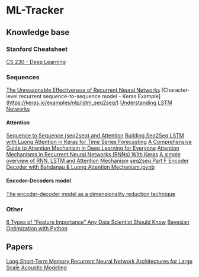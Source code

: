 # ML-Tracker
## Knowledge base
### Stanford Cheatsheet
[CS 230 - Deep Learning](https://stanford.edu/~shervine/teaching/cs-230/cheatsheet-convolutional-neural-networks)
### Sequences
[The Unreasonable Effectiveness of Recurrent Neural Networks](http://karpathy.github.io/2015/05/21/rnn-effectiveness/)
[Character-level recurrent sequence-to-sequence model - Keras Example] (https://keras.io/examples/nlp/lstm_seq2seq/)
[Understanding LSTM Networks](https://colah.github.io/posts/2015-08-Understanding-LSTMs/)
#### Attention
[Sequence to Sequence (seq2seq) and Attention](https://lena-voita.github.io/nlp_course/seq2seq_and_attention.html)
[Building Seq2Seq LSTM with Luong Attention in Keras for Time Series Forecasting](https://levelup.gitconnected.com/building-seq2seq-lstm-with-luong-attention-in-keras-for-time-series-forecasting-1ee00958decb)
[A Comprehensive Guide to Attention Mechanism in Deep Learning for Everyone](https://www.analyticsvidhya.com/blog/2019/11/comprehensive-guide-attention-mechanism-deep-learning/)
[Attention Mechanisms in Recurrent Neural Networks (RNNs) With Keras](https://blog.paperspace.com/seq-to-seq-attention-mechanism-keras/)
[A simple overview of RNN, LSTM and Attention Mechanism](https://medium.com/swlh/a-simple-overview-of-rnn-lstm-and-attention-mechanism-9e844763d07b)
[seq2seq Part F Encoder Decoder with Bahdanau & Luong  Attention Mechanism.ipynb](https://colab.research.google.com/github/kmkarakaya/ML_tutorials/blob/master/seq2seq_Part_F_Encoder_Decoder_with_Bahdanau_%26_Luong_Attention_Mechanism.ipynb#scrollTo=fm4n9GWCB0mk)
#### Encoder-Decoders model
[The encoder-decoder model as a dimensionality reduction technique](https://ekamperi.github.io/machine%20learning/2021/01/21/encoder-decoder-model.html)
### Other
[6 Types of “Feature Importance” Any Data Scientist Should Know](https://towardsdatascience.com/6-types-of-feature-importance-any-data-scientist-should-master-1bfd566f21c9)
[Bayesian Optimization with Python](https://towardsdatascience.com/bayesian-optimization-with-python-85c66df711ec)

## Papers
[Long Short-Term Memory Recurrent Neural Network Architectures
for Large Scale Acoustic Modeling](https://static.googleusercontent.com/media/research.google.com/en//pubs/archive/43905.pdf)
